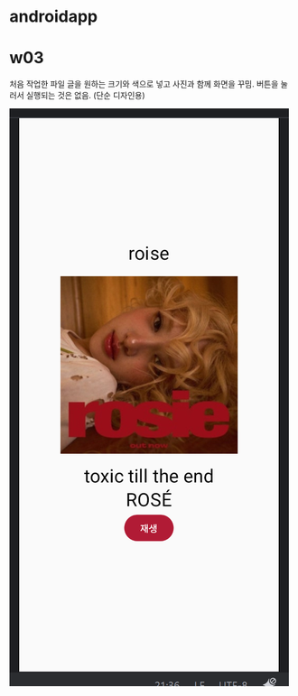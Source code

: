 # androidapp

# w03

처음 작업한 파일
글을 원하는 크기와 색으로 넣고 사진과 함께 화면을 꾸밈.
버튼을 눌러서 실행되는 것은 없음. (단순 디자인용)

![w03 앨범 꾸미기](03_album.png)
